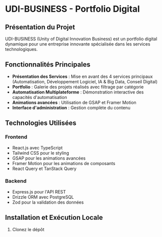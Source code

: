 # UDI-BUSINESS - Portfolio Digital

## Présentation du Projet

UDI-BUSINESS (Unity of Digital Innovation Business) est un portfolio digital dynamique pour une entreprise innovante spécialisée dans les services technologiques.

## Fonctionnalités Principales

- **Présentation des Services** : Mise en avant des 4 services principaux (Automatisation, Développement Logiciel, IA & Big Data, Conseil Digital)
- **Portfolio** : Galerie des projets réalisés avec filtrage par catégorie
- **Automatisation Multiplateforme** : Démonstration interactive des capacités d'automatisation
- **Animations avancées** : Utilisation de GSAP et Framer Motion
- **Interface d'administration** : Gestion complète du contenu

## Technologies Utilisées

### Frontend
- React.js avec TypeScript
- Tailwind CSS pour le styling
- GSAP pour les animations avancées
- Framer Motion pour les animations de composants
- React Query et TanStack Query

### Backend
- Express.js pour l'API REST
- Drizzle ORM avec PostgreSQL
- Zod pour la validation des données

## Installation et Exécution Locale

1. Clonez le dépôt
